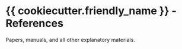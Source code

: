 # {{ cookiecutter.friendly_name }} - References

Papers, manuals, and all other explanatory materials.
